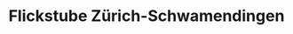 ---
title: "Flickstube Zürich-Schwamendingen"
url: /zuerich/flickstube-zuerich-schwamendingen/
shop: Schneiderei
---